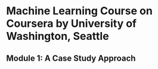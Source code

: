 # **Machine Learning Course on Coursera by University of Washington, Seattle**

## Module 1: A Case Study Approach
